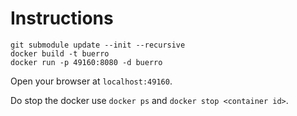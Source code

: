 
# Instructions

```
git submodule update --init --recursive
docker build -t buerro
docker run -p 49160:8080 -d buerro
```

Open your browser at `localhost:49160`.

Do stop the docker use `docker ps` and `docker stop <container id>`.

